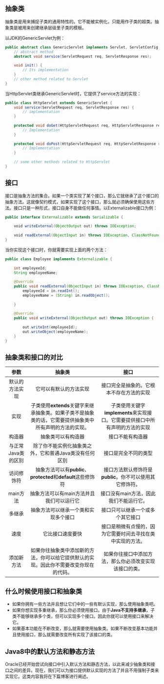## 抽象类

抽象类是用来捕捉子类的通用特性的。它不能被实例化，只能用作子类的超类。抽象类是被用来创建继承层级里子类的模板。

以JDK的GenericServlet为例：

```java
public abstract class GenericServlet implements Servlet, ServletConfig, Serializable {
    // abstract method
    abstract void service(ServletRequest req, ServletResponse res);
 
    void init() {
        // Its implementation
    }
    // other method related to Servlet
}
```

当HttpServlet类继承GenericServlet时，它提供了service方法的实现：

```java
public class HttpServlet extends GenericServlet {
    void service(ServletRequest req, ServletResponse res) {
        // implementation
    }
 
    protected void doGet(HttpServletRequest req, HttpServletResponse resp) {
        // Implementation
    }
 
    protected void doPost(HttpServletRequest req, HttpServletResponse resp) {
        // Implementation
    }
 
    // some other methods related to HttpServlet
}
```

## 接口

接口是抽象方法的集合。如果一个类实现了某个接口，那么它就继承了这个接口的抽象方法。这就像契约模式，如果实现了这个接口，那么就必须确保使用这些方法。接口只是一种形式，接口自身不能做任何事情。以Externalizable接口为例：

```java
public interface Externalizable extends Serializable {
 
    void writeExternal(ObjectOutput out) throws IOException;
 
    void readExternal(ObjectInput in) throws IOException, ClassNotFoundException;
}
```

当你实现这个接口时，你就需要实现上面的两个方法：

```java
public class Employee implements Externalizable {
 
    int employeeId;
    String employeeName;
 
    @Override
    public void readExternal(ObjectInput in) throws IOException, ClassNotFoundException {
        employeeId = in.readInt();
        employeeName = (String) in.readObject();
 
    }
 
    @Override
    public void writeExternal(ObjectOutput out) throws IOException {
 
        out.writeInt(employeeId);
        out.writeObject(employeeName);
    }
}
```

## 抽象类和接口的对比

|        参数        |                            抽象类                            |                             接口                             |
| :----------------: | :----------------------------------------------------------: | :----------------------------------------------------------: |
|   默认的方法实现   |                    它可以有默认的方法实现                    |           接口完全是抽象的。它根本不存在方法的实现           |
|        实现        | 子类使用**extends**关键字来继承抽象类。如果子类不是抽象类的话，它需要提供抽象类中所有声明的方法的实现。 | 子类使用关键字**implements**来实现接口。它需要提供接口中所有声明的方法的实现 |
|       构造器       |                      抽象类可以有构造器                      |                       接口不能有构造器                       |
| 与正常Java类的区别 |    除了你不能实例化抽象类之外，它和普通Java类没有任何区别    |                     接口是完全不同的类型                     |
|     访问修饰符     | 抽象方法可以有**public**、**protected**和**default**这些修饰符 |   接口方法默认修饰符是**public**。你不可以使用其它修饰符。   |
|      main方法      |           抽象方法可以有main方法并且我们可以运行它           |            接口没有main方法，因此我们不能运行它。            |
|       多继承       |             抽象方法可以继承一个类和实现多个接口             |               接口只可以继承一个或多个其它接口               |
|        速度        |                       它比接口速度要快                       |  接口是稍微有点慢的，因为它需要时间去寻找在类中实现的方法。  |
|     添加新方法     | 如果你往抽象类中添加新的方法，你可以给它提供默认的实现。因此你不需要改变你现在的代码。 |    如果你往接口中添加方法，那么你必须改变实现该接口的类。    |

## 什么时候使用接口和抽象类

* 如果你拥有一些方法并且想让它们中的一些有默认实现，那么使用抽象类吧。
* 如果你想实现多重继承，那么你必须使用接口。由于**Java不支持多继承**，子类不能够继承多个类，但可以实现多个接口。因此你就可以使用接口来解决它。
* 如果基本功能在不断改变，那么就需要使用抽象类。如果不断改变基本功能并且使用接口，那么就需要改变所有实现了该接口的类。

## Java8中的默认方法和静态方法

Oracle已经开始尝试向接口中引入默认方法和静态方法，以此来减少抽象类和接口之间的差异。现在，我们可以为接口提供默认实现的方法了并且不用强制子类来实现它。这类内容我将在下篇博客进行阐述。